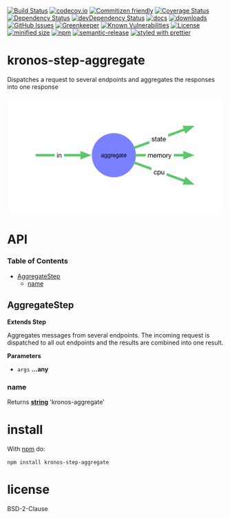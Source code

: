 [![Build Status](https://secure.travis-ci.org/Kronos-Integration/kronos-step-aggregate.png)](http://travis-ci.org/Kronos-Integration/kronos-step-aggregate)
[![codecov.io](http://codecov.io/github/Kronos-Integration/kronos-step-aggregate/coverage.svg?branch=master)](http://codecov.io/github/Kronos-Integration/kronos-step-aggregate?branch=master)
[![Commitizen friendly](https://img.shields.io/badge/commitizen-friendly-brightgreen.svg)](http://commitizen.github.io/cz-cli/)
[![Coverage Status](https://coveralls.io/repos/Kronos-Integration/kronos-step-aggregate/badge.svg)](https://coveralls.io/r/Kronos-Integration/kronos-step-aggregate)
[![Dependency Status](https://david-dm.org/Kronos-Integration/kronos-step-aggregate.svg)](https://david-dm.org/Kronos-Integration/kronos-step-aggregate)
[![devDependency Status](https://david-dm.org/Kronos-Integration/kronos-step-aggregate/dev-status.svg)](https://david-dm.org/Kronos-Integration/kronos-step-aggregate#info=devDependencies)
[![docs](http://inch-ci.org/github/Kronos-Integration/kronos-step-aggregate.svg?branch=master)](http://inch-ci.org/github/Kronos-Integration/kronos-step-aggregate)
[![downloads](http://img.shields.io/npm/dm/kronos-step-aggregate.svg?style=flat-square)](https://npmjs.org/package/kronos-step-aggregate)
[![GitHub Issues](https://img.shields.io/github/issues/Kronos-Integration/kronos-step-aggregate.svg?style=flat-square)](https://github.com/Kronos-Integration/kronos-step-aggregate/issues)
[![Greenkeeper](https://badges.greenkeeper.io/Kronos-Integration/kronos-step-aggregate.svg)](https://greenkeeper.io/)
[![Known Vulnerabilities](https://snyk.io/test/github/Kronos-Integration/kronos-step-aggregate/badge.svg)](https://snyk.io/test/github/Kronos-Integration/kronos-step-aggregate)
[![License](https://img.shields.io/badge/License-BSD%203--Clause-blue.svg)](https://opensource.org/licenses/BSD-3-Clause)
[![minified size](https://badgen.net/bundlephobia/min/kronos-step-aggregate)](https://bundlephobia.com/result?p=kronos-step-aggregate)
[![npm](https://img.shields.io/npm/v/kronos-step-aggregate.svg)](https://www.npmjs.com/package/kronos-step-aggregate)
[![semantic-release](https://img.shields.io/badge/%20%20%F0%9F%93%A6%F0%9F%9A%80-semantic--release-e10079.svg)](https://github.com/Kronos-Integration/kronos-step-aggregate)
[![styled with prettier](https://img.shields.io/badge/styled_with-prettier-ff69b4.svg)](https://github.com/prettier/prettier)

# kronos-step-aggregate

Dispatches a request to several endpoints and aggregates the responses into one response

![data flow](doc/overview.png)

# API

<!-- Generated by documentation.js. Update this documentation by updating the source code. -->

### Table of Contents

-   [AggregateStep](#aggregatestep)
    -   [name](#name)

## AggregateStep

**Extends Step**

Aggregates messages from several endpoints.
The incoming request is dispatched to all out endpoints and the results
are combined into one result.

**Parameters**

-   `args` **...any** 

### name

Returns **[string](https://developer.mozilla.org/docs/Web/JavaScript/Reference/Global_Objects/String)** 'kronos-aggregate'

# install

With [npm](http://npmjs.org) do:

```shell
npm install kronos-step-aggregate
```

# license

BSD-2-Clause
